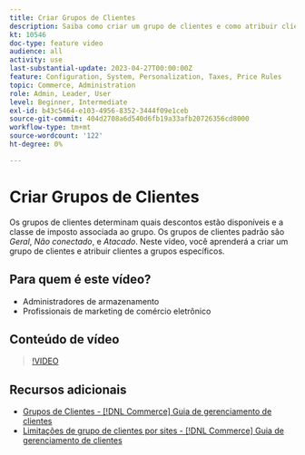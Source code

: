 ```yaml
---
title: Criar Grupos de Clientes
description: Saiba como criar um grupo de clientes e como atribuir clientes a grupos específicos, que determinam os descontos disponíveis e a classe de imposto associada.
kt: 10546
doc-type: feature video
audience: all
activity: use
last-substantial-update: 2023-04-27T00:00:00Z
feature: Configuration, System, Personalization, Taxes, Price Rules
topic: Commerce, Administration
role: Admin, Leader, User
level: Beginner, Intermediate
exl-id: b43c5464-e103-4956-8352-3444f09e1ceb
source-git-commit: 404d2708a6d540d6fb19a33afb20726356cd8000
workflow-type: tm+mt
source-wordcount: '122'
ht-degree: 0%

---
```


# Criar Grupos de Clientes

Os grupos de clientes determinam quais descontos estão disponíveis e a classe de imposto associada ao grupo. Os grupos de clientes padrão são _Geral_, _Não conectado_, e _Atacado_. Neste vídeo, você aprenderá a criar um grupo de clientes e atribuir clientes a grupos específicos.

## Para quem é este vídeo?

- Administradores de armazenamento
- Profissionais de marketing de comércio eletrônico

## Conteúdo de vídeo

>[!VIDEO](https://video.tv.adobe.com/v/343660?quality=12&learn=on)

## Recursos adicionais

- [Grupos de Clientes - [!DNL Commerce] Guia de gerenciamento de clientes](https://experienceleague.adobe.com/docs/commerce-admin/customers/customers-menu/customer-groups.html)
- [Limitações de grupo de clientes por sites - [!DNL Commerce] Guia de gerenciamento de clientes](https://developer.adobe.com/commerce/php/development/components/indexing/optimization/#customer-group-limitations-by-websites)
